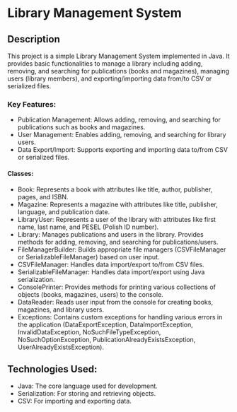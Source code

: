 # Library Management System
## Description

This project is a simple Library Management System implemented in Java. It provides basic functionalities to manage a library including adding, removing, and searching for publications (books and magazines), managing users (library members), and exporting/importing data from/to CSV or serialized files.

### Key Features:
  * Publication Management: Allows adding, removing, and searching for publications such as books and magazines.
  * User Management: Enables adding, removing, and searching for library users.
  * Data Export/Import: Supports exporting and importing data to/from CSV or serialized files.
  #### Classes:
  * Book: Represents a book with attributes like title, author, publisher, pages, and ISBN.
  * Magazine: Represents a magazine with attributes like title, publisher, language, and publication date.
  * LibraryUser: Represents a user of the library with attributes like first name, last name, and PESEL (Polish ID number).
  * Library: Manages publications and users in the library. Provides methods for adding, removing, and searching for publications/users.
  * FileManagerBuilder: Builds appropriate file managers (CSVFileManager or SerializableFileManager) based on user input.
  * CSVFileManager: Handles data import/export to/from CSV files.
  * SerializableFileManager: Handles data import/export using Java serialization.
  * ConsolePrinter: Provides methods for printing various collections of objects (books, magazines, users) to the console.
  * DataReader: Reads user input from the console for creating books, magazines, and library users.
  * Exceptions: Contains custom exceptions for handling various errors in the application (DataExportException, DataImportException, InvalidDataException, NoSuchFileTypeException, NoSuchOptionException, PublicationAlreadyExistsException, UserAlreadyExistsException).
## Technologies Used:
  * Java: The core language used for development.
  * Serialization: For storing and retrieving objects.
  * CSV: For importing and exporting data.
